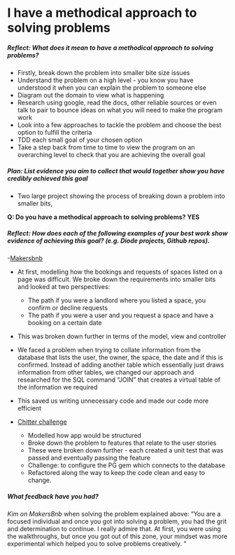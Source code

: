 # I have a methodical approach to solving problems

##### Reflect: What does it mean to have a methodical approach to solving problems?

- Firstly, break down the problem into smaller bite size issues
 - Understand the problem on a high level - you know you have understood it when you can explain the problem to someone else
- Diagram out the domain to view what is happening
- Research using google, read the docs, other reliable sources or even talk to pair to bounce ideas on what you will need to make the program work
- Look into a few approaches to tackle the problem and choose the best option to fulfill the criteria
- TDD each small goal of your chosen option
- Take a step back from time to time to view the program on an overarching level to check that you are achieving the overall goal


##### Plan: List evidence you aim to collect that would together show you have credibly achieved this goal

- Two large project showing the process of breaking down a problem into smaller bits,

**Q: Do you have a methodical approach to solving problems? YES**

##### Reflect: How does each of the following examples of your best work show evidence of achieving this goal? (e.g. Diode projects, Github repos).

-[Makersbnb](https://github.com/riyadattani/makersbnb/blob/master/lib/request.rb)
  - At first, modelling how the bookings and requests of spaces listed on a page was difficult. We broke down the requirements into smaller bits and looked at two perspectives:
    - The path if you were a landlord where you listed a space, you confirm or decline requests
    - The path if you were a user and you request a space and have a booking on a certain date
  - This was broken down further in terms of the model, view and controller
  - We faced a problem when trying to collate information from the database that lists the user, the owner, the space, the date and if this is confirmed. Instead of adding another table which essentially just draws information from other tables, we changed our approach and researched for the SQL command “JOIN” that creates a virtual table of the information we required
  - This saved us writing unnecessary code and made our code more efficient

- [Chitter challenge](https://github.com/riyadattani/chitter-challenge)
  - Modelled how app would be structured
  - Broke down the problem to features that relate to the user stories
  - These were broken down further - each created a unit test that was passed and eventually passing the feature
  - Challenge: to configure the PG gem which connects to the database
  - Refactored along the way to keep the code clean and easy to change.

##### What feedback have you had?

_Kim on MakersBnb_ when solving the problem explained above: “You are a focused individual and once you got into solving a problem, you had the grit and determination to continue. I really admire that. At first, you were using the walkthroughs, but once you got out of this zone, your mindset was more experimental which helped you to solve problems creatively. ”
